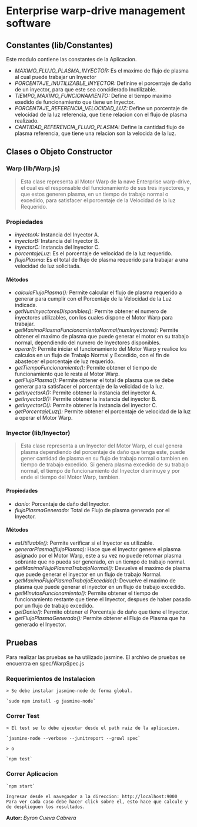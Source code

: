 # Enterprise warp-drive management software

## Constantes (lib/Constantes)

Este modulo contiene las constantes de la Aplicacion.

* *MAXIMO_FLUJO_PLASMA_INYECTOR:*  Es el maximo de flujo de plasma al cual puede trabajar un Inyector
* *PORCENTAJE_INUTILIZABLE_INYECTOR:* Definine el porcentaje de daño de un inyector, para que este sea conciderado Inutilizable.
* *TIEMPO_MAXIMO_FUNCIONAMIENTO:* Define el tiempo maximo exedido de funcionamiento que tiene un Inyector.
* *PORCENTAJE_REFERENCIA_VELOCIDAD_LUZ:* Define un porcentaje de velocidad de la luz referencia, que tiene relacion con el flujo de plasma realizado.
* *CANTIDAD_REFERENCIA_FLUJO_PLASMA:* Define la cantidad flujo de plasma referencia, que tiene una relacion son la velocida de la luz.


## Clases o Objeto Constructor
### Warp (lib/Warp.js)
> Esta clase representa al Motor Warp de la nave Enterprise warp-drive, el cual es el responsable del funcionamiento de sus tres inyectores, y que estos generen plasma, en un tiempo de trabajo normal o excedido, para satisfacer el porcentaje de la Velocidad de la luz Requerido.

### Propiedades
* *inyectorA:* Instancia del Inyector A.
* *inyectorB:* Instancia del Inyector B.
* *inyectorC:* Instancia del Inyector C.
* *porcentajeLuz:* Es el porcentaje de velocidad de la luz requerido.
* *flujoPlasma:* Es el total de flujo de plasma requerido para trabajar a una velocidad de luz solicitada.

#### Métodos

* *calculaFlujoPlasma():* Permite calcular el flujo de plasma requerido a generar para cumplir con el Porcentaje de la Velocidad de la Luz indicada.
* *getNumInyectoresDisponibles():* Permite obtener el numero de inyectores utilizables, con los cuales dispone el Motor Warp para trabajar.
* *getMaximoPlasmaFuncionamientoNormal(numInyectores):* Permite obtener el maximo de plasma que puede generar el motor en su trabajo normal, dependiendo del numero de Inyectores disponibles.
* *operar():* Permite iniciar el funcionamiento del Motor Warp y realice los calculos en un flujo de Trabajo Normal y Excedido, con el fin de abastecer el porcentaje de luz requerido.
* *getTiempoFuncionamiento():* Permite obtener el tiempo de funcionamiento que le resta al Motor Warp.
* *getFlujoPlasma():* Permite obtener el total de plasma que se debe generar para satisfacer el porcentaje de la velicidad de la luz.
* *getInyectorA():* Permite obtener la instancia del inyector A.
* *getInyectorB():* Permite obtener la instancia del inyector B.
* *getInyectorC():* Permite obtener la instancia del inyector C.
* *getPorcentajeLuz():* Permite obtener el porcentaje de velocidad de la luz a operar el Motor Warp.

### Inyector (lib/Inyector)
> Esta clase representa a un Inyector del Motor Warp, el cual genera plasma dependiendo del porcentaje de daño que tenga este, puede gener cantidad de plasma en su flujo de trabajo normal o tambien en tiempo de trabajo excedido. Si genera plasma excedido de su trabajo normal, el tiempo de funcionamiento del Inyector disminuye y por ende el tiempo del Motor Warp, tambien.

#### Propiedades

* *danio:* Porcentaje de daño del Inyector.
* *flujoPlasmaGenerado:* Total de Flujo de plasma generado por el Inyector.

#### Métodos

* *esUtilizable():* Permite verificar si el Inyector es utilizable.
* *generarPlasma(flujoPlasma):* Hace que el Inyector genere el plasma asignado por el Motor Warp, este a su vez no puede retornar plasma sobrante que no pueda ser generado, en un tiempo de trabajo normal.
* *getMaximoFlujoPlasmaTrabajoNormal():* Devuelve el maximo de plasma que puede generar el inyector en un flujo de trabajo Normal.
* *getMaximoFlujoPlasmaTrabajoExcedido():* Devuelve el maximo de plasma que puede generar el inyector en un flujo de trabajo excedido.
* *getMinutosFuncionamiento():* Permite obtener el tiempo de funcionamiento restante que tiene el Inyector, despues de haber pasado por un flujo de trabajo excedido.
* *getDanio():* Permite obtener el Porcentaje de daño que tiene el Inyector.
* *getFlujoPlasmaGenerado():* Permite obtener el Flujo de Plasma que ha generado el Inyector.


## Pruebas

Para realizar las pruebas se ha utilizado jasmine. El archivo de pruebas se encuentra en spec/WarpSpec.js

### Requerimientos de Instalacion

	> Se debe instalar jasmine-node de forma global.

	`sudo npm install -g jasmine-node`

### Correr Test
	> El test se lo debe ejecutar desde el path raiz de la aplicacion.
	
	`jasmine-node --verbose --junitreport --growl spec`

	> o

	`npm test`

### Correr Aplicacion

	`npm start`

	Ingresar desde el navegador a la direccion: http://localhost:9000
	Para ver cada caso debe hacer click sobre el, esto hace que calcule y de desplieguen los resultados.

**Autor:** *Byron Cueva Cabrera*
